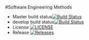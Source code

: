 #Software Engineering Methods
- Master build status[![Build Status](https://travis-ci.com/EwanJRobertson/sem.svg?branch=main)](https://travis-ci.com/EwanJRobertson/sem)
- develop build status[![Build Status](https://travis-ci.com/EwanJRobertson/sem.svg?branch=develop)](https://travis-ci.com/EwanJRobertson/sem)
- License [![LICENSE](https://img.shields.io/github/license/EwanJRobertson/sem.svg?style=flat-square)](https://github.com/EwanJRobertson/sem/blob/master/LICENSE)
- Release [![Releases](https://img.shields.io/github/release/EwanJRobertson/sem/all.svg?style=flat-square)](https://github.com/EwanJRobertson/sem/releases)